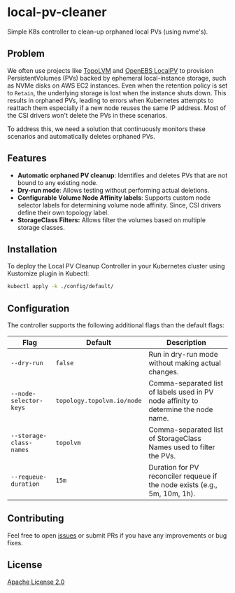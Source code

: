 # local-pv-cleaner
Simple K8s controller to clean-up orphaned local PVs (using nvme's).

## Problem
We often use projects like [TopoLVM](https://github.com/topolvm/topolvm) and [OpenEBS LocalPV](https://openebs.io/docs/2.12.x/concepts/localpv) to provision PersistentVolumes (PVs) backed by ephemeral local-instance storage, such as NVMe disks on AWS EC2 instances. Even when the retention policy is set to `Retain`, the underlying storage is lost when the instance shuts down. This results in orphaned PVs, leading to errors when Kubernetes attempts to reattach them especially if a new node reuses the same IP address. Most of the CSI drivers won't delete the PVs in these scenarios.

To address this, we need a solution that continuously monitors these scenarios and automatically deletes orphaned PVs.

## Features
- **Automatic orphaned PV cleanup**: Identifies and deletes PVs that are not bound to any existing node.
- **Dry-run mode**: Allows testing without performing actual deletions.
- **Configurable Volume Node Affinity labels**: Supports custom node selector labels for determining volume node affinity. Since, CSI drivers define their own topology label.
- **StorageClass Filters:** Allows filter the volumes based on multiple storage classes.

## Installation
To deploy the Local PV Cleanup Controller in your Kubernetes cluster using Kustomize plugin in Kubectl:
```sh
kubectl apply -k ./config/default/
```

## Configuration
The controller supports the following additional flags than the default flags:

| Flag | Default | Description |
|------|---------|-------------|
| `--dry-run` | `false` | Run in dry-run mode without making actual changes. |
| `--node-selector-keys` | `topology.topolvm.io/node` | Comma-separated list of labels used in PV node affinity to determine the node name. |
| `--storage-class-names` | `topolvm` | Comma-separated list of StorageClass Names used to filter the PVs. |
| `--requeue-duration` | `15m` | Duration for PV reconciler requeue if the node exists (e.g., 5m, 10m, 1h). |

## Contributing
Feel free to open [issues](https://github.com/Kavinraja-G/local-pv-cleaner/issues/new) or submit PRs if you have any improvements or bug fixes.

## License
[Apache License 2.0](./LICENSE)